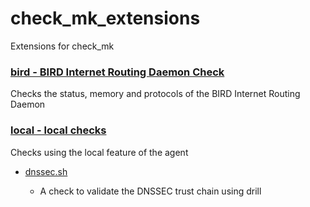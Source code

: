 check_mk_extensions
===================

Extensions for check_mk

### [bird - BIRD Internet Routing Daemon Check](bird/)
Checks the status, memory and protocols of the BIRD Internet Routing Daemon

### [local - local checks](local/)
Checks using the local feature of the agent

* [dnssec.sh](local/dnssec.sh)

  * A check to validate the DNSSEC trust chain using drill

